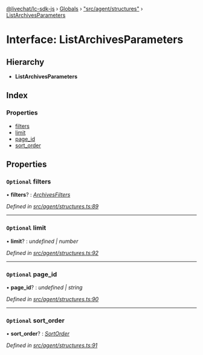 [@livechat/lc-sdk-js](../README.md) › [Globals](../globals.md) › ["src/agent/structures"](../modules/_src_agent_structures_.md) › [ListArchivesParameters](_src_agent_structures_.listarchivesparameters.md)

# Interface: ListArchivesParameters

## Hierarchy

* **ListArchivesParameters**

## Index

### Properties

* [filters](_src_agent_structures_.listarchivesparameters.md#optional-filters)
* [limit](_src_agent_structures_.listarchivesparameters.md#optional-limit)
* [page_id](_src_agent_structures_.listarchivesparameters.md#optional-page_id)
* [sort_order](_src_agent_structures_.listarchivesparameters.md#optional-sort_order)

## Properties

### `Optional` filters

• **filters**? : *[ArchivesFilters](_src_agent_structures_.archivesfilters.md)*

*Defined in [src/agent/structures.ts:89](https://github.com/livechat/lc-sdk-js/blob/de56f05/src/agent/structures.ts#L89)*

___

### `Optional` limit

• **limit**? : *undefined | number*

*Defined in [src/agent/structures.ts:92](https://github.com/livechat/lc-sdk-js/blob/de56f05/src/agent/structures.ts#L92)*

___

### `Optional` page_id

• **page_id**? : *undefined | string*

*Defined in [src/agent/structures.ts:90](https://github.com/livechat/lc-sdk-js/blob/de56f05/src/agent/structures.ts#L90)*

___

### `Optional` sort_order

• **sort_order**? : *[SortOrder](../enums/_src_objects_index_.sortorder.md)*

*Defined in [src/agent/structures.ts:91](https://github.com/livechat/lc-sdk-js/blob/de56f05/src/agent/structures.ts#L91)*

